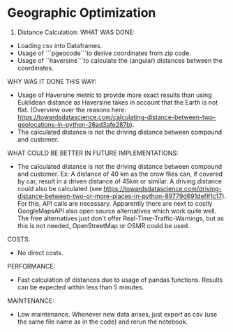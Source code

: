 # Geographic Optimization

1. Distance Calculation:
  WHAT WAS DONE:
 - Loading csv into Dataframes.
 - Usage of ´´´pgeocode´´´to derive coordinates from zip code.
 - Usage of ´´haversine´´´to calculate the (angular) distances between the coordinates.

WHY WAS IT DONE THIS WAY:
 - Usage of Haversine metric to provide more exact results than using Euklidean distance as Haversine takes in account that the Earth is not flat. 
 (Overview over the reasons here: https://towardsdatascience.com/calculating-distance-between-two-geolocations-in-python-26ad3afe287b).
- The calculated distance is not the driving distance between compound and customer. 

WHAT COULD BE BETTER IN FUTURE IMPLEMENTATIONS:
- The calculated distance is not the driving distance between compound and customer. Ex: A distance of 40 km as the crow flies can, if covered by car, result in a driven distance of 45km or similar. A driving distance could also be calculated (see https://towardsdatascience.com/driving-distance-between-two-or-more-places-in-python-89779d691def#1c17). For this, API calls are necessary. Apparently there are next to costly GoogleMapsAPI also open source alternatives which work quite well. The free alternatives just don't offer Real-Time-Traffic-Warnings, but as this is not needed, OpenStreetMap or OSMR could be used.

COSTS:
- No direct costs. 

PERFORMANCE:
- Fast calculation of distances due to usage of pandas functions. Results can be expected within less than 5 minutes.

MAINTENANCE:
- Low maintenance. Whenever new data arises, just export as csv (use the same file name as in the code) and rerun the notebook.

